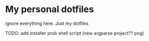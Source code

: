 # My personal dotfiles

ignore everything here. Just my dotfiles

TODO: add installer 
 prob shell script
 (new argparse project?? pog)